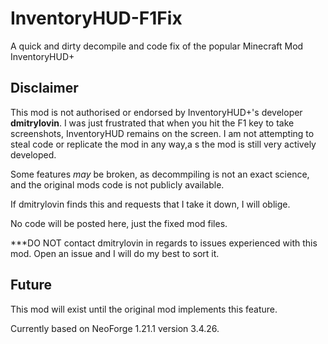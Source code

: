 # InventoryHUD-F1Fix
A quick and dirty decompile and code fix of the popular Minecraft Mod InventoryHUD+

## Disclaimer
This mod is not authorised or endorsed by InventoryHUD+'s developer **dmitrylovin**. I was just frustrated that when you hit the F1 key to take screenshots, InventoryHUD remains on the screen. I am not attempting to steal code or replicate the mod in any way,a s the mod is still very actively developed.

Some features *may* be broken, as decommpiling is not an exact science, and the original mods code is not publicly available.

If dmitrylovin finds this and requests that I take it down, I will oblige.

No code will be posted here, just the fixed mod files.

***DO NOT contact dmitrylovin in regards to issues experienced with this mod. Open an issue and I will do my best to sort it.

## Future
This mod will exist until the original mod implements this feature.

Currently based on NeoForge 1.21.1 version 3.4.26.
